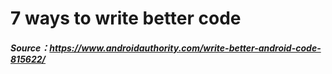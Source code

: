 # 7 ways to write better code
##### Source：https://www.androidauthority.com/write-better-android-code-815622/
